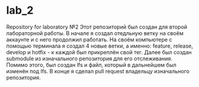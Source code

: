 # lab_2
Repository for laboratory №2
Этот репозиторий был создан для второй лабораторной работы. В начале я создал отедльную ветку на своём аккаунте и с него продолжил работать. На своём компьютере с помощью терминала я создал 4 новые ветки, а именно: feature, release, develop и hotfix - к каждой был прикреплён свой тег. Далее был создан submodule из изначального репозитория для его отслеживания. Помимо этого, был создан lfs и файл, который в дальнейшем был изменён под lfs. В конце я сделал pull request владельцу изначального репозитория.
